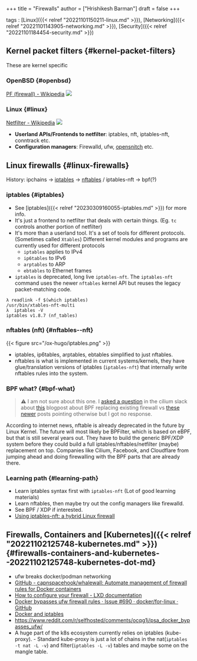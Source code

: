 +++
title = "Firewalls"
author = ["Hrishikesh Barman"]
draft = false
+++

tags
: [Linux]({{< relref "20221101150211-linux.md" >}}), [Networking]({{< relref "20221101143905-networking.md" >}}), [Security]({{< relref "20221101184454-security.md" >}})


## Kernel packet filters {#kernel-packet-filters}

These are kernel specific


### OpenBSD {#openbsd}

[PF (firewall) - Wikipedia](https://en.wikipedia.org/wiki/PF_(firewall))
![](/ox-hugo/pf.jpeg)


### Linux {#linux}

[Netfilter - Wikipedia](https://en.m.wikipedia.org/wiki/Netfilter)
![](/ox-hugo/nfpf.png)

-   **Userland APIs/Frontends to netfilter**: iptables, nft, iptables-nft, conntrack etc.
-   **Configuration managers**: Firewalld, ufw, [opensnitch](https://github.com/evilsocket/opensnitch) etc.


## Linux firewalls {#linux-firewalls}

History: ipchains -&gt; [iptables](https://wiki.archlinux.org/title/Iptables) -&gt; [nftables](https://wiki.nftables.org/wiki-nftables/index.php/Main_differences_with_iptables) / iptables-nft -&gt; bpf(?)


### iptables {#iptables}

-   See [iptables]({{< relref "20230309160055-iptables.md" >}}) for more info.
-   It's just a frontend to netfilter that deals with certain things. (Eg. `tc` controls another portion of netfilter)
-   It's more than a userland tool. It's a set of tools for different protocols. (Sometimes called `Xtables`)
    Different kernel modules and programs are currently used for different protocols
    -   `iptables` applies to IPv4
    -   `ip6tables` to IPv6
    -   `arptables` to ARP
    -   `ebtables` to Ethernet frames
-   `iptables` is deprecated, long live `iptables-nft`. The `iptables-nft` command uses the newer `nftables` kernel API but reuses the legacy packet-matching code.

<!--listend-->

```shell
λ readlink -f $(which iptables)
/usr/bin/xtables-nft-multi
λ  iptables -V
iptables v1.8.7 (nf_tables)
```


### nftables (nft) {#nftables--nft}

{{< figure src="/ox-hugo/iptables.png" >}}

-   iptables, ip6tables, arptables, ebtables simplified to just nftables.
-   nftables is what is implemented in current systems/kernels, they have glue/translation versions of iptables (`iptables-nft`) that internally write nftables rules into the system.


### BPF what? {#bpf-what}

> ⚠
> I am not sure about this one. I [asked a question](https://cilium.slack.com/archives/C1MATJ5U5/p1678097279712749) in the cilium slack about [this](https://cilium.io/blog/2018/04/17/why-is-the-kernel-community-replacing-iptables/) blogpost about BPF replacing existing firewall vs [these](https://lwn.net/ml/linux-fsdevel/20200608162027.iyaqtnhrjtp3vos5@ast-mbp.dhcp.thefacebook.com/) [newer](https://lwn.net/Articles/822744/) posts pointing otherwise but I got no response.

According to internet news, nftable is already deprecated in the future by Linux Kernel. The future will most likely be BPFilter, which is based on eBPF, but that is still several years out. They have to build the generic BPF/XDP system before they could build a full iptables/nftables/netfilter (maybe) replacement on top. Companies like Cilium, Facebook, and Cloudflare from jumping ahead and doing firewalling with the BPF parts that are already there.


### Learning path {#learning-path}

-   Learn iptables syntax first with `iptables-nft` (Lot of good learning materials)
-   Learn nftables, then maybe try out the config managers like firewalld.
-   See BPF / XDP if interested.
-   [Using iptables-nft: a hybrid Linux firewall](https://www.redhat.com/en/blog/using-iptables-nft-hybrid-linux-firewall)


## Firewalls, Containers and [Kubernetes]({{< relref "20221102125748-kubernetes.md" >}}) {#firewalls-containers-and-kubernetes--20221102125748-kubernetes-dot-md}

-   ufw breaks docker/podman networking
-   [GitHub - capnspacehook/whalewall: Automate management of firewall rules for Docker containers](https://github.com/capnspacehook/whalewall)
-   [How to configure your firewall - LXD documentation](https://linuxcontainers.org/lxd/docs/latest/howto/network_bridge_firewalld/)
-   [Docker bypasses ufw firewall rules · Issue #690 · docker/for-linux · GitHub](https://github.com/docker/for-linux/issues/690#issuecomment-528776464)
-   [Docker and iptables](https://docs.docker.com/network/iptables/)
-   <https://www.reddit.com/r/selfhosted/comments/ocqg1j/psa_docker_bypasses_ufw/>
-   A huge part of the k8s ecosystem currently relies on iptables (kube-proxy). - Standard kube-proxy is just a lot of chains in the nat(`iptables -t nat -L -v`) and filter(`iptables -L -v`) tables and maybe some on the mangle table.

